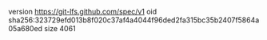 version https://git-lfs.github.com/spec/v1
oid sha256:323729efd013b8f020c37af4a4044f96ded2fa315bc35b2407f5864a05a680ed
size 4061
